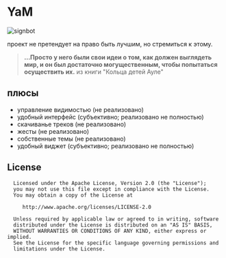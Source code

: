# YaM

![signbot](https://i.imgur.com/TJK99nv.gif)

проект не претендует на право быть лучшим, но стремиться к этому.

> **...Просто у него были свои идеи о том, как должен выглядеть мир, и он был достаточно могущественным, чтобы попытаться осуществить их.**
> из книги "Кольца детей Ауле"

## плюсы
  - управление видимостью (не реализовано)
  - удобный интерфейс (субъективно; реализовано не полностью)
  - скачиванье треков (не реализовано)
  - жесты (не реализовано)
  - собственные темы (не реализовано)
  - удобный виджет (субъективно; реализовано не полностью)
  
## License
```
  Licensed under the Apache License, Version 2.0 (the "License");
  you may not use this file except in compliance with the License.
  You may obtain a copy of the License at

     http://www.apache.org/licenses/LICENSE-2.0

  Unless required by applicable law or agreed to in writing, software
  distributed under the License is distributed on an "AS IS" BASIS,
  WITHOUT WARRANTIES OR CONDITIONS OF ANY KIND, either express or implied.
  See the License for the specific language governing permissions and
  limitations under the License.
```